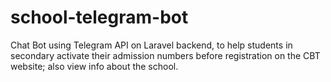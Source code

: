 # school-telegram-bot
Chat Bot using Telegram API on Laravel backend, to help students in secondary activate their admission numbers before registration on the CBT website; also view info about the school.
